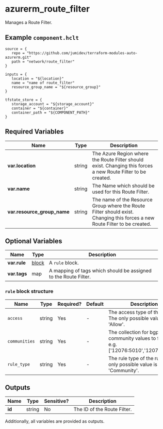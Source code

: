 # azurerm_route_filter

Manages a Route Filter.

## Example `component.hclt`

```hcl
source = {
   repo = "https://github.com/jumidev/terraform-modules-auto-azurerm.git" 
   path = "network/route_filter" 
}

inputs = {
   location = "${location}" 
   name = "name of route_filter" 
   resource_group_name = "${resource_group}" 
}

tfstate_store = {
   storage_account = "${storage_account}" 
   container = "${container}" 
   container_path = "${COMPONENT_PATH}" 
}

```

## Required Variables

| Name | Type |  Description |
| ---- | --------- |  ----------- |
| **var.location** | string |  The Azure Region where the Route Filter should exist. Changing this forces a new Route Filter to be created. | 
| **var.name** | string |  The Name which should be used for this Route Filter. | 
| **var.resource_group_name** | string |  The name of the Resource Group where the Route Filter should exist. Changing this forces a new Route Filter to be created. | 

## Optional Variables

| Name | Type |  Description |
| ---- | --------- |  ----------- |
| **var.rule** | [block](#rule-block-structure) |  A `rule` block. | 
| **var.tags** | map |  A mapping of tags which should be assigned to the Route Filter. | 

### `rule` block structure

| Name | Type | Required? | Default | Description |
| ---- | ---- | --------- | ------- | ----------- |
| `access` | string | Yes | - | The access type of the rule. The only possible value is 'Allow'. |
| `communities` | string | Yes | - | The collection for bgp community values to filter on. e.g. ['12076:5010','12076:5020']. |
| `rule_type` | string | Yes | - | The rule type of the rule. The only possible value is 'Community'. |



## Outputs

| Name | Type | Sensitive? | Description |
| ---- | ---- | --------- | --------- |
| **id** | string | No  | The ID of the Route Filter. | 

Additionally, all variables are provided as outputs.
